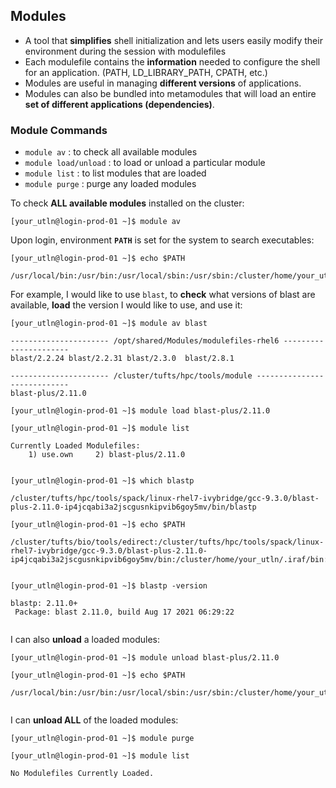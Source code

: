 ## Modules

- A tool that **simplifies** shell initialization and lets users easily modify their environment during the session with modulefiles
- Each modulefile contains the **information** needed to configure the shell for an application. (PATH, LD_LIBRARY_PATH, CPATH, etc.)
- Modules are useful in managing **different versions** of applications. 
- Modules can also be bundled into metamodules that will load an entire **set of different applications (dependencies)**. 


### Module  Commands
- `module av` : to check all available modules
- `module load/unload` : to load or unload a particular module
- `module list` : to list modules that are loaded
- `module purge` : purge any loaded modules

To check **ALL available modules** installed on the cluster:


`[your_utln@login-prod-01 ~]$ module av`


Upon login, environment **`PATH`** is set for the system to search executables:


`[your_utln@login-prod-01 ~]$ echo $PATH`
  
```
/usr/local/bin:/usr/bin:/usr/local/sbin:/usr/sbin:/cluster/home/your_utln/bin:/cluster/home/your_utln/.local/bin
```

For example, I would like to use `blast`, to **check** what versions of blast are available, **load** the version I would like to use, and use it:


`[your_utln@login-prod-01 ~]$ module av blast`
  
```
---------------------- /opt/shared/Modules/modulefiles-rhel6 ----------------------
blast/2.2.24 blast/2.2.31 blast/2.3.0  blast/2.8.1

---------------------- /cluster/tufts/hpc/tools/module ----------------------------
blast-plus/2.11.0
```


`[your_utln@login-prod-01 ~]$ module load blast-plus/2.11.0`
  
`[your_utln@login-prod-01 ~]$ module list`
  
```
Currently Loaded Modulefiles:
    1) use.own     2) blast-plus/2.11.0
    
```


`[your_utln@login-prod-01 ~]$ which blastp`
  
```
/cluster/tufts/hpc/tools/spack/linux-rhel7-ivybridge/gcc-9.3.0/blast-plus-2.11.0-ip4jcqabi3a2jscgusnkipvib6goy5mv/bin/blastp

```
`[your_utln@login-prod-01 ~]$ echo $PATH`

```
/cluster/tufts/bio/tools/edirect:/cluster/tufts/hpc/tools/spack/linux-rhel7-ivybridge/gcc-9.3.0/blast-plus-2.11.0-ip4jcqabi3a2jscgusnkipvib6goy5mv/bin:/cluster/home/your_utln/.iraf/bin:/cluster/home/your_utln/.iraf/bin:/usr/local/bin:/usr/bin:/usr/local/sbin:/usr/sbin:/cluster/home/your_utln/bin:/cluster/home/your_utln/.local/bin
  
```
  

`[your_utln@login-prod-01 ~]$ blastp -version`
  
```
blastp: 2.11.0+
 Package: blast 2.11.0, build Aug 17 2021 06:29:22
  
```

I can also **unload** a loaded modules:


`[your_utln@login-prod-01 ~]$ module unload blast-plus/2.11.0`
  
`[your_utln@login-prod-01 ~]$ echo $PATH`

```
/usr/local/bin:/usr/bin:/usr/local/sbin:/usr/sbin:/cluster/home/your_utln/bin:/cluster/home/your_utln/.local/bin
  
```

I can **unload ALL** of the loaded modules:


`[your_utln@login-prod-01 ~]$ module purge`
  
`[your_utln@login-prod-01 ~]$ module list`

```
No Modulefiles Currently Loaded.

```

